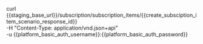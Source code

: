 curl {{staging_base_url}}/subscription/subscription_items/{{create_subsciption_item_scenario_response_id}}  \
    -H "Content-Type: application/vnd.json+api" \
    -u  {{platform_basic_auth_username}}:{{platform_basic_auth_password}}
